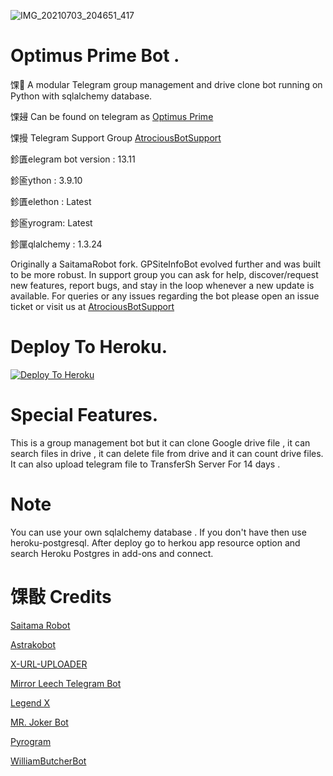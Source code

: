![IMG_20210703_204651_417](https://telegra.ph/file/b9b8713a3376bea56e6b6.jpg)


#  Optimus Prime Bot .

馃 A modular Telegram group management and drive clone bot running on Python with sqlalchemy database.

馃攳 Can be found on telegram as [Optimus Prime](https://t.me/GPSiteInfoBot_Pro_Bot)

馃摱 Telegram Support Group [AtrociousBotSupport](https://t.me/AtrociousBotSupport)

鉁匱elegram bot version : 13.11

鉁匬ython : 3.9.10

鉁匱elethon : Latest

鉁匬yrogram: Latest
 
鉁匰qlalchemy : 1.3.24

Originally a SaitamaRobot fork. GPSiteInfoBot evolved further and was built to be more robust. 
In support group you can ask for help, discover/request new features, report bugs, and stay in the loop whenever a new update is available. 
For queries or any issues regarding the bot please open an issue ticket or visit us at [AtrociousBotSupport](https://t.me/AtrociousBotSupport)

# Deploy To Heroku.
[![Deploy To Heroku](https://www.herokucdn.com/deploy/button.svg)](https://heroku.com/deploy?template=https://github.com/GPSiteInfo/GrameenphoneSiteInfoBot)


# Special Features. 
This is a group management bot but it can clone Google drive file , it can search files in drive , it can delete file from drive and it can count drive files.
It can also upload telegram file to TransferSh Server For 14 days .


# Note 
You can use your own sqlalchemy database . If you don't have then use heroku-postgresql. After deploy go to herkou app resource option and search Heroku Postgres in add-ons and connect.

# 馃敯 Credits 

[Saitama Robot](https://github.com/AnimeKaizoku/SaitamaRobot)

[Astrakobot](https://github.com/Astrako/AstrakoBot)

[X-URL-UPLOADER](https://github.com/X-Gorn/X-URL-Uploader)

[Mirror Leech Telegram Bot](https://github.com/anasty17/mirror-leech-telegram-bot)

[Legend X](https://github.com/LEGENDXOP)

[MR. Joker Bot ](https://github.com/kjeymax/MR-JOKER_BOT)

[Pyrogram](https://github.com/pyrogram/pyrogram)

[WilliamButcherBot](https://github.com/TheHamkerCat/WilliamButcherBot)

